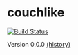 couchlike
=========

[![Build Status](https://travis-ci.org/stemail23/couchlike.png)](https://travis-ci.org/stemail23/couchlike)

Version 0.0.0 [(history)](CHANGELOG.md)
